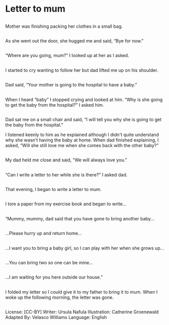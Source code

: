 # Letter to mum

##
Mother was finishing
packing her clothes in a
small bag.

##
As she went out the
door, she hugged me
and said, “Bye for now.”

##
“Where are you going,
mum?” I looked up at
her as I asked.

##
I started to cry wanting
to follow her but dad
lifted me up on his
shoulder.

##
Dad said, “Your mother
is going to the hospital
to have a baby.”

##
When I heard “baby” I
stopped crying and
looked at him. “Why is
she going to get the
baby from the
hospital?” I asked him.

##
Dad sat me on a small
chair and said, “I will
tell you why she is
going to get the baby
from the hospital.”

I listened keenly to him as he explained
although I didn't quite understand why she
wasn't having the baby at home. When dad
finished explaining, I asked, “Will she still
love me when she comes back with the
other baby?”

##
My dad held me close
and said, “We will
always love you.”

##
“Can I write a letter to
her while she is there?”
I asked dad.

##
That evening, I began
to write a letter to
mum.

##
I tore a paper from my
exercise book and
began to write...

##
“Mummy, mummy, dad
said that you have gone
to bring another baby...

##
...Please hurry up and
return home...

##
...I want you to bring a
baby girl, so I can play
with her when she
grows up...

##
...You can bring two so
one can be mine...

##
...I am waiting for you
here outside our
house.”

##
I folded my letter so I
could give it to my
father to bring it to
mum. When I woke up
the following morning,
the letter was gone.

##
License: [CC-BY]
Writer: Ursula Nafula
Illustration: Catherine Groenewald
Adapted By: Velasco Williams
Language: English
